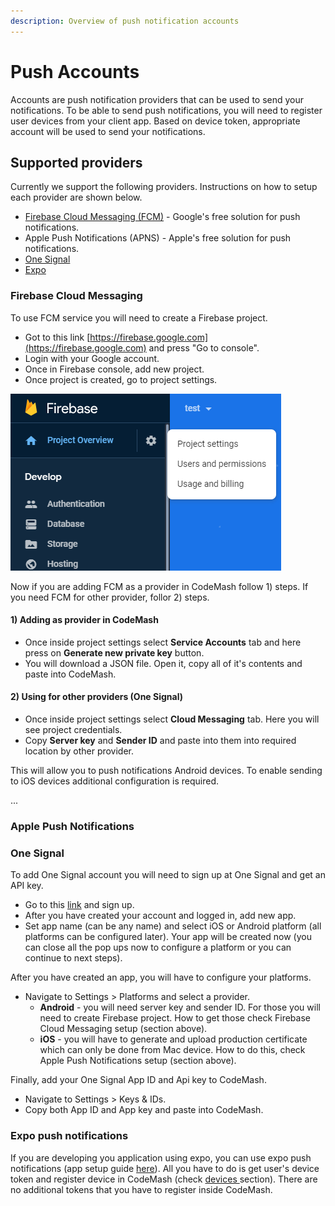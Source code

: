 ```yaml
---
description: Overview of push notification accounts
---
```


# Push Accounts

Accounts are push notification providers that can be used to send your notifications. To be able to send push notifications, you will need to register user devices from your client app. Based on device token, appropriate account will be used to send your notifications.

## Supported providers

Currently we support the following providers. Instructions on how to setup each provider are shown below.

* [Firebase Cloud Messaging \(FCM\)](https://firebase.google.com/docs/cloud-messaging) - Google's free solution for push notifications.
* Apple Push Notifications \(APNS\) - Apple's free solution for push notifications.
* [One Signal](https://onesignal.com)
* [Expo](https://docs.expo.io/guides/push-notifications/)

### Firebase Cloud Messaging

To use FCM service you will need to create a Firebase project.

* Got to this link [https://firebase.google.com](https://firebase.google.com) and press "Go to console".
* Login with your Google account.
* Once in Firebase console, add new project.
* Once project is created, go to project settings.

![Firebase project settings navigation](../../.gitbook/assets/image.png)

Now if you are adding FCM as a provider in CodeMash follow 1\) steps. If you need FCM for other provider, follor 2\) steps.

#### 1\) Adding as provider in CodeMash

* Once inside project settings select **Service Accounts** tab and here press on **Generate new private key** button.
* You will download a JSON file. Open it, copy all of it's contents and paste into CodeMash.

#### 2\) Using for other providers \(One Signal\)

* Once inside project settings select **Cloud Messaging** tab. Here you will see project credentials.
* Copy **Server key** and **Sender ID** and paste into them into required location by other provider.

This will allow you to push notifications Android devices. To enable sending to iOS devices additional configuration is required.

...

### Apple Push Notifications



### One Signal

To add One Signal account you will need to sign up at One Signal and get an API key.

* Go to this [link](https://app.onesignal.com/signup) and sign up.
* After you have created your account and logged in, add new app.
* Set app name \(can be any name\) and select iOS or Android platform \(all platforms can be configured later\). Your app will be created now \(you can close all the pop ups now to configure a platform or you can continue to next steps\).

After you have created an app, you will have to configure your platforms.

* Navigate to Settings &gt; Platforms and select a provider.
  * **Android** - you will need server key and sender ID. For those you will need to create Firebase project. How to get those check Firebase Cloud Messaging setup \(section above\).
  * **iOS** - you will have to generate and upload production certificate which can only be done from Mac device. How to do this, check Apple Push Notifications setup \(section above\).

Finally, add your One Signal App ID and Api key to CodeMash.

* Navigate to Settings &gt; Keys & IDs.
* Copy both App ID and App key and paste into CodeMash.

### Expo push notifications

If you are developing you application using expo, you can use expo push notifications \(app setup guide [here](https://docs.expo.io/guides/push-notifications/)\). All you have to do is get user's device token and register device in CodeMash \(check [devices ](devices.md)section\). There are no additional tokens that you have to register inside CodeMash.

